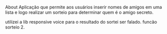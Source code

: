 About
Aplicação que permite aos usuários inserir nomes de amigos em uma lista e logo realizar um sorteio para determinar quem é o amigo secreto.


utilizei a lib responsive voice para o resultado do sortei ser falado. funcão sorteio 2.
